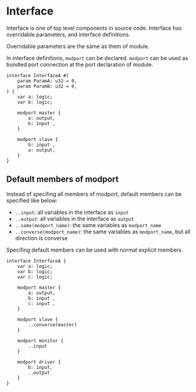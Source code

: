 # Interface

Interface is one of top level components in source code.
Interface has overridable parameters, and interface definitions.

Overridable parameters are the same as them of module.

In interface definitions, `modport` can be declared. 
`modport` can be used as bundled port connection at the port declaration of module.

```veryl,playground
interface InterfaceA #(
    param ParamA: u32 = 0,
    param ParamB: u32 = 0,
) {
    var a: logic;
    var b: logic;

    modport master {
        a: output,
        b: input ,
    }

    modport slave {
        b: input ,
        a: output,
    }
}
```

## Default members of modport

Instead of specifing all members of modport, default members can be specified like below:

* `..input`: all variables in the interface as `input`
* `..output`: all variables in the interface as `output`
* `..same(modport_name)`: the same variables as `modport_name`
* `..converse(modport_name)`: the same variables as `modport_name`, but all direction is converse

Specifing default members can be used with normal explicit members.

```veryl,playground
interface InterfaceA {
    var a: logic;
    var b: logic;
    var c: logic;

    modport master {
        a: output,
        b: input ,
        c: input ,
    }

    modport slave {
        ..converse(master)
    }

    modport monitor {
        ..input
    }

    modport driver {
        b: input,
        ..output
    }
}
```
